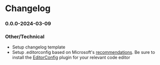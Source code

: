 # Changelog

<!-- Release Template

### <major>.<minor>.<bugfix>-<yyyy>-<mm>-<dd>

#### Features
-

#### Changes
<!-- Note: If it is not a new feature but also not a bug fix add this section. ->
-

#### Bug Fixes
<!-- Note: Describe the problem not the solution. People will search the problem not solution. ->
-

#### Other/Technical
<!-- Note: Describe changes that do not effect the end user but may effect developers. ->
-

-->

### 0.0.0-2024-03-09

### Other/Technical
- Setup changelog template
- Setup .editorconfig based on Microsoft's [recommendations](https://github.com/dotnet/docs/blob/main/.editorconfig). Be sure to install the [EditorConfig](https://editorconfig.org/) plugin for your relevant code editor
